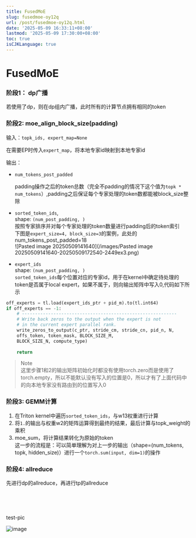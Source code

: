 ```yaml
---
title: FusedMoE
slug: fusedmoe-oy12q
url: /post/fusedmoe-oy12q.html
date: '2025-05-09 16:33:11+08:00'
lastmod: '2025-05-09 17:30:00+08:00'
toc: true
isCJKLanguage: true
---
```




# FusedMoE

### 阶段1： dp广播

若使用了dp，则在dp组内广播，此时所有的计算节点拥有相同的token

### 阶段2:   moe_align_block_size(padding)

输入：`topk_ids, expert_map=None`​

在需要EP时传入`expert_map`​，将本地专家id映射到本地专家id

输出：

* ​`num_tokens_post_padded`​

  padding操作之后的token总数（完全不padding的情况下这个值为`topk * num_tokens`​）,padding之后保证每个专家处理的token数都能被block_size整除
* ​`sorted_token_ids`​,  
  shape: `(num_post_padding, )`​  
  按照专家排序并对每个专家处理的token数量进行padding后的token索引  
  下图是`expert_size=4, block_size=3`​的案例，此处的num_tokens_post_padded=18  
  ​![Pasted image 20250509141640](/images/Pasted image 20250509141640-20250509172540-2449ex3.png)​
* `expert_ids`​  
  shape:  `(num_post_padding, )`​  
  ​`sorted_token_ids`​每个位置对应的专家id，用于在kernel中确定待处理的token是否属于local expert，如果不属于，则向输出矩阵中写入0,代码如下所示

```Python
off_experts = tl.load(expert_ids_ptr + pid_m).to(tl.int64)
if off_experts == -1:
	# -----------------------------------------------------------
	# Write back zeros to the output when the expert is not
	# in the current expert parallel rank.
	write_zeros_to_output(c_ptr, stride_cm, stride_cn, pid_n, N,
	offs_token, token_mask, BLOCK_SIZE_M,
	BLOCK_SIZE_N, compute_type)
	
	return
```

> Note  
> 这里步骤1和2的输出矩阵初始化时都没有使用torch.zero而是使用了torch.empty，所以不能默认没有写入的位置是0，所以才有了上面代码中的向本地专家没有路由到的位置写入0

### 阶段3: GEMM计算

1. 在Triton kernel中遍历`sorted_token_ids`​，与w13权重进行计算
2. 将`1.`​的输出与权重w2的矩阵运算得到最终的结果，最后计算与topk_weight的乘积
3. moe_sum，将计算结果转化为原始的token  
    这一步的流程是：可以简单理解为对上一步的输出（shape=(num_tokens, topk, hidden_size)）进行一个`torch.sum(input, dim=1)`​的操作

### 阶段4: allreduce

先进行dp的allreduce，再进行tp的allreduce

‍

‍

test-pic

![image](/images/image-20250509174153-gevn9hh.png)
